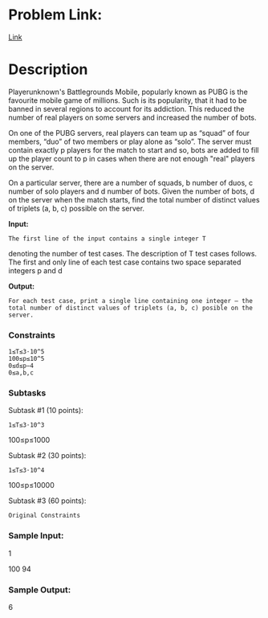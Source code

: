 # Problem Link:

[Link](https://www.codechef.com/NUVO2019/problems/PUBG)
# Description

Playerunknown's Battlegrounds Mobile, popularly known as PUBG is the favourite mobile game of millions. Such is its popularity, that it had to be banned in several regions to account for its addiction. This reduced the number of real players on some servers and increased the number of bots.

On one of the PUBG servers, real players can team up as “squad” of four members, “duo” of two members or play alone as “solo”. The server must contain exactly p players for the match to start and so, bots are added to fill up the player count to p in cases when there are not enough "real" players on the server.

On a particular server, there are a number of squads, b number of duos, c number of solo players and d number of bots. Given the number of bots, d on the server when the match starts, find the total number of distinct values of triplets (a, b, c) possible on the server.

**Input:**

    The first line of the input contains a single integer T

denoting the number of test cases. The description of T
test cases follows.
The first and only line of each test case contains two space separated integers p
and d

**Output:**

    For each test case, print a single line containing one integer — the total number of distinct values of triplets (a, b, c) posible on the server. 

### Constraints

    1≤T≤3⋅10^5
    100≤p≤10^5
    0≤d≤p−4
    0≤a,b,c

### Subtasks
Subtask #1 (10 points):

    1≤T≤3⋅10^3

100≤p≤1000

Subtask #2 (30 points):

    1≤T≤3⋅10^4

100≤p≤10000

Subtask #3 (60 points):

    Original Constraints 

### Sample Input:
1

100 94

### Sample Output:
6
